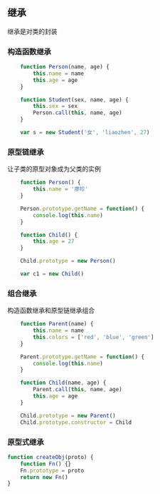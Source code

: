 ## 继承 

继承是对类的封装

### 构造函数继承

```javascript
    function Person(name, age) {
        this.name = name
        this.age = age
    }

    function Student(sex, name, age) {
        this.sex = sex
        Person.call(this, name, age)
    }

    var s = new Student('女', 'liaozhen', 27)
```

### 原型链继承
让子类的原型对象成为父类的实例

```javascript
    function Person() {
        this.name = '廖珍'
    }

    Person.prototype.getName = function() {
        console.log(this.name)
    }

    function Child() {
        this.age = 27
    }

    Child.prototype = new Person()

    var c1 = new Child()
```

### 组合继承
构造函数继承和原型链继承组合

```javascript
    function Parent(name) {
        this.name = name
        this.colors = ['red', 'blue', 'green']
    }

    Parent.prototype.getName = function() {
        console.log(this.name)
    }

    function Child(name, age) {
        Parent.call(this, name, age)
        this.age = age
    }

    Child.prototype = new Parent()
    Child.prototype.constructor = Child
```

### 原型式继承

```javascript
function createObj(proto) {
    function Fn() {}
    Fn.prototype = proto
    return new Fn()
}

````



